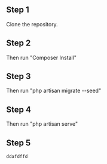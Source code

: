 ## Step 1
Clone the repository.

## Step 2
Then run "Composer Install"

## Step 3
Then run "php artisan migrate --seed"

## Step 4
Then run "php artisan serve"

## Step 5

```php
ddafdffd